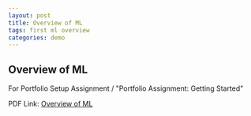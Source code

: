 ```yaml
---
layout: post
title: Overview of ML
tags: first ml overview
categories: demo
---
```


## Overview of ML

For Portfolio Setup Assignment / "Portfolio Assignment: Getting Started"

PDF Link: [Overview of ML](https://coltonxan.github.io/Class_Portfolio/Overview_of_ML.pdf)
